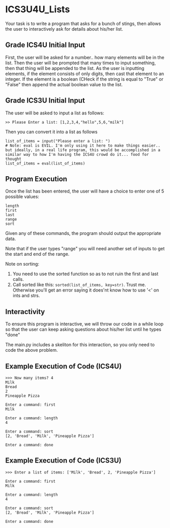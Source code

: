 # ICS3U4U_Lists

Your task is to write a program that asks for a bunch of stings, then allows the user to interactively ask for details about his/her list.

## Grade ICS4U Initial Input
First, the user will be asked for a number.. how many elements will be in the list.
Then the user will be prompted that many times to input something, then that thing will be appended to the list.
As the user is inputting elements, if the element consists of only digits, then cast that element to an integer. If the element is a boolean (CHeck if the string is equal to "True" or "False" then append the actual boolean value to the list.

## Grade ICS3U Initial Input
The user will be asked to input a list as follows:
```
>> Please Enter a list: [1,2,3,4,"hello",5,6,"milk"]
```
Then you can convert it into a list as follows
```
list_of_items = input("Please enter a list: ")
# Note: eval is EVIL. I'm only using it here to make things easier.. but ideally, in a real life program, this would be accomplished in a similar way to how I'm having the ICS4U crowd do it... food for thought
list_of_items = eval(list_of_items)
```

## Program Execution
Once the list has been entered, the user will have a choice to enter one of 5 possible values:
```
length
first
last
range
sort
```

Given any of these commands, the program should output the appropriate data. 

Note that if the user types "range" you will need another set of inputs to get the start and end of the range.

Note on sorting: 
1. You need to use the sorted function so as to not ruin the first and last calls.
2. Call sorted like this: ```sorted(list_of_items, key=str)```. Trust me. Otherwise you'll get an error saying it does'nt know how to use '<' on ints and strs.

## Interactivity
To ensure this program is interactive, we will throw our code in a while loop so that the user can keep asking questions about his/her list until he types "done"

The main.py includes a skeliton for this interaction, so you only need to code the above problem.

## Example Execution of Code (ICS4U)
```
>>> Now many items? 4
Milk
Bread
2
Pineapple Pizza

Enter a command: first
Milk

Enter a command: length
4

Enter a command: sort
[2, 'Bread', 'Milk', 'Pineapple Pizza']

Enter a command: done
```

## Example Execution of Code (ICS3U)
```
>>> Enter a list of items: ['Milk', 'Bread', 2, 'Pineapple Pizza']

Enter a command: first
Milk

Enter a command: length
4

Enter a command: sort
[2, 'Bread', 'Milk', 'Pineapple Pizza']

Enter a command: done
```
